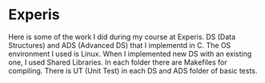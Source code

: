 # Experis
Here is some of the work I did during my course at Experis.
DS (Data Structures) and ADS (Advanced DS) that I implementd in C.
The OS environment I used is Linux.
When I implemented new DS with an existing one, I used Shared Libraries.
In each folder there are Makefiles for compiling.
There is UT (Unit Test) in each DS and ADS folder of basic tests.
